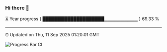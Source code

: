 ### Hi there 👋

⏳ Year progress { ████████████████████▁▁▁▁▁▁▁▁▁▁ } 69.33 %

---

⏰ Updated on Thu, 11 Sep 2025 01:20:01 GMT

![Progress Bar CI](https://github.com/JuvenileQ/Progress-Bar-CI/workflows/main/badge.svg)
